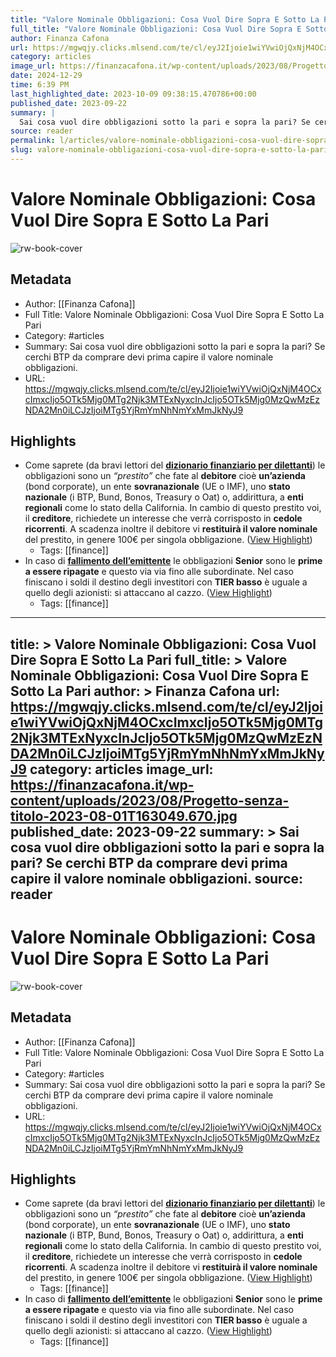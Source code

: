 ```yaml
---
title: "Valore Nominale Obbligazioni: Cosa Vuol Dire Sopra E Sotto La Pari"
full_title: "Valore Nominale Obbligazioni: Cosa Vuol Dire Sopra E Sotto La Pari"
author: Finanza Cafona
url: https://mgwqjy.clicks.mlsend.com/te/cl/eyJ2Ijoie1wiYVwiOjQxNjM4OCxcImxcIjo5OTk5Mjg0MTg2Njk3MTExNyxcInJcIjo5OTk5Mjg0MzQwMzEzNDA2Mn0iLCJzIjoiMTg5YjRmYmNhNmYxMmJkNyJ9
category: articles
image_url: https://finanzacafona.it/wp-content/uploads/2023/08/Progetto-senza-titolo-2023-08-01T163049.670.jpg
date: 2024-12-29
time: 6:39 PM
last_highlighted_date: 2023-10-09 09:38:15.470786+00:00
published_date: 2023-09-22
summary: |
  Sai cosa vuol dire obbligazioni sotto la pari e sopra la pari? Se cerchi BTP da comprare devi prima capire il valore nominale obbligazioni.
source: reader
permalink: l/articles/valore-nominale-obbligazioni-cosa-vuol-dire-sopra-e-sotto-la-pari
slug: valore-nominale-obbligazioni-cosa-vuol-dire-sopra-e-sotto-la-pari
---
```

# Valore Nominale Obbligazioni: Cosa Vuol Dire Sopra E Sotto La Pari

![rw-book-cover](https://finanzacafona.it/wp-content/uploads/2023/08/Progetto-senza-titolo-2023-08-01T163049.670.jpg)

## Metadata
- Author: [[Finanza Cafona]]
- Full Title: Valore Nominale Obbligazioni: Cosa Vuol Dire Sopra E Sotto La Pari
- Category: #articles
- Summary: Sai cosa vuol dire obbligazioni sotto la pari e sopra la pari? Se cerchi BTP da comprare devi prima capire il valore nominale obbligazioni.
- URL: https://mgwqjy.clicks.mlsend.com/te/cl/eyJ2Ijoie1wiYVwiOjQxNjM4OCxcImxcIjo5OTk5Mjg0MTg2Njk3MTExNyxcInJcIjo5OTk5Mjg0MzQwMzEzNDA2Mn0iLCJzIjoiMTg5YjRmYmNhNmYxMmJkNyJ9

## Highlights
- Come saprete (da bravi lettori del **[dizionario finanziario per dilettanti](https://finanzacafona.it/2022/04/dizionario-finanziario-per-investitori-dilettanti.html#obbligazione_o_bond)**) le obbligazioni sono un *“prestito”* che fate al **debitore** cioè **un’azienda** (bond corporate), un ente **sovranazionale** (UE o IMF), uno **stato nazionale** (i BTP, Bund, Bonos, Treasury o Oat) o, addirittura, a **enti regionali** come lo stato della California.
  In cambio di questo prestito voi, il **creditore**, richiedete un interesse che verrà corrisposto in **cedole ricorrenti**. A scadenza inoltre il debitore vi **restituirà il valore nominale** del prestito, in genere 100€ per singola obbligazione. ([View Highlight](https://read.readwise.io/read/01hc9wshnyt746j9mv4pp0myg5))
    - Tags: [[finance]] 
- In caso di **[fallimento dell’emittente](https://finanzacafona.it/2020/12/fallimento-banca-cosa-succede.html)** le obbligazioni **Senior** sono le **prime a essere ripagate** e questo via via fino alle subordinate. Nel caso finiscano i soldi il destino degli investitori con **TIER basso** è uguale a quello degli azionisti: si attaccano al cazzo. ([View Highlight](https://read.readwise.io/read/01hc9wtb0a72vm0zye4rf1q0sx))
    - Tags: [[finance]] 


---
title: >
  Valore Nominale Obbligazioni: Cosa Vuol Dire Sopra E Sotto La Pari
full_title: >
  Valore Nominale Obbligazioni: Cosa Vuol Dire Sopra E Sotto La Pari
author: >
  Finanza Cafona
url: https://mgwqjy.clicks.mlsend.com/te/cl/eyJ2Ijoie1wiYVwiOjQxNjM4OCxcImxcIjo5OTk5Mjg0MTg2Njk3MTExNyxcInJcIjo5OTk5Mjg0MzQwMzEzNDA2Mn0iLCJzIjoiMTg5YjRmYmNhNmYxMmJkNyJ9
category: articles
image_url: https://finanzacafona.it/wp-content/uploads/2023/08/Progetto-senza-titolo-2023-08-01T163049.670.jpg
published_date: 2023-09-22
summary: >
  Sai cosa vuol dire obbligazioni sotto la pari e sopra la pari? Se cerchi BTP da comprare devi prima capire il valore nominale obbligazioni.
source: reader
---
# Valore Nominale Obbligazioni: Cosa Vuol Dire Sopra E Sotto La Pari

![rw-book-cover](https://finanzacafona.it/wp-content/uploads/2023/08/Progetto-senza-titolo-2023-08-01T163049.670.jpg)

## Metadata
- Author: [[Finanza Cafona]]
- Full Title: Valore Nominale Obbligazioni: Cosa Vuol Dire Sopra E Sotto La Pari
- Category: #articles
- Summary: Sai cosa vuol dire obbligazioni sotto la pari e sopra la pari? Se cerchi BTP da comprare devi prima capire il valore nominale obbligazioni.
- URL: https://mgwqjy.clicks.mlsend.com/te/cl/eyJ2Ijoie1wiYVwiOjQxNjM4OCxcImxcIjo5OTk5Mjg0MTg2Njk3MTExNyxcInJcIjo5OTk5Mjg0MzQwMzEzNDA2Mn0iLCJzIjoiMTg5YjRmYmNhNmYxMmJkNyJ9

## Highlights
- Come saprete (da bravi lettori del **[dizionario finanziario per dilettanti](https://finanzacafona.it/2022/04/dizionario-finanziario-per-investitori-dilettanti.html#obbligazione_o_bond)**) le obbligazioni sono un *“prestito”* che fate al **debitore** cioè **un’azienda** (bond corporate), un ente **sovranazionale** (UE o IMF), uno **stato nazionale** (i BTP, Bund, Bonos, Treasury o Oat) o, addirittura, a **enti regionali** come lo stato della California.
  In cambio di questo prestito voi, il **creditore**, richiedete un interesse che verrà corrisposto in **cedole ricorrenti**. A scadenza inoltre il debitore vi **restituirà il valore nominale** del prestito, in genere 100€ per singola obbligazione. ([View Highlight](https://read.readwise.io/read/01hc9wshnyt746j9mv4pp0myg5))
    - Tags: [[finance]] 
- In caso di **[fallimento dell’emittente](https://finanzacafona.it/2020/12/fallimento-banca-cosa-succede.html)** le obbligazioni **Senior** sono le **prime a essere ripagate** e questo via via fino alle subordinate. Nel caso finiscano i soldi il destino degli investitori con **TIER basso** è uguale a quello degli azionisti: si attaccano al cazzo. ([View Highlight](https://read.readwise.io/read/01hc9wtb0a72vm0zye4rf1q0sx))
    - Tags: [[finance]] 


